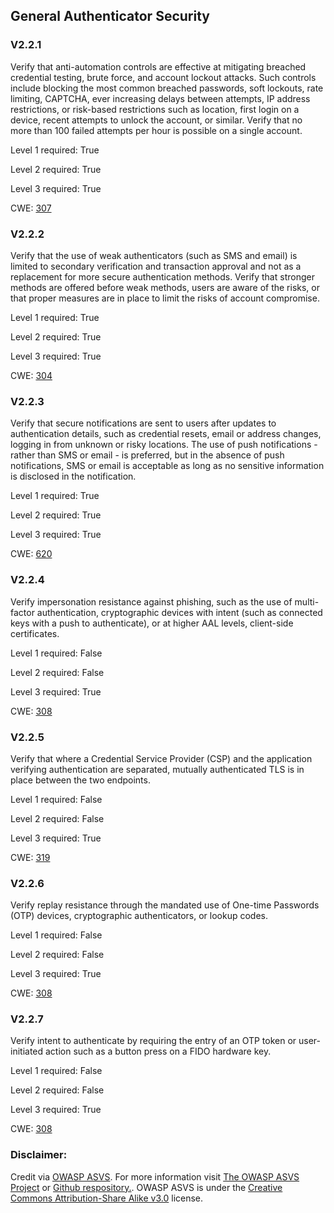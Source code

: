 ##  General Authenticator Security

### V2.2.1

Verify that anti-automation controls are effective at mitigating breached credential testing, brute force, and account lockout attacks. Such controls include blocking the most common breached passwords, soft lockouts, rate limiting, CAPTCHA, ever increasing delays between attempts, IP address restrictions, or risk-based restrictions such as location, first login on a device, recent attempts to unlock the account, or similar. Verify that no more than 100 failed attempts per hour is possible on a single account.

Level 1 required: True

Level 2 required: True

Level 3 required: True

CWE: [307](https://cwe.mitre.org/data/definitions/307)

### V2.2.2

Verify that the use of weak authenticators (such as SMS and email) is limited to secondary verification and transaction approval and not as a replacement for more secure authentication methods. Verify that stronger methods are offered before weak methods, users are aware of the risks, or that proper measures are in place to limit the risks of account compromise.

Level 1 required: True

Level 2 required: True

Level 3 required: True

CWE: [304](https://cwe.mitre.org/data/definitions/304)

### V2.2.3

Verify that secure notifications are sent to users after updates to authentication details, such as credential resets, email or address changes, logging in from unknown or risky locations. The use of push notifications - rather than SMS or email - is preferred, but in the absence of push notifications, SMS or email is acceptable as long as no sensitive information is disclosed in the notification.

Level 1 required: True

Level 2 required: True

Level 3 required: True

CWE: [620](https://cwe.mitre.org/data/definitions/620)

### V2.2.4

Verify impersonation resistance against phishing, such as the use of multi-factor authentication, cryptographic devices with intent (such as connected keys with a push to authenticate), or at higher AAL levels, client-side certificates.

Level 1 required: False

Level 2 required: False

Level 3 required: True

CWE: [308](https://cwe.mitre.org/data/definitions/308)

### V2.2.5

Verify that where a Credential Service Provider (CSP) and the application verifying authentication are separated, mutually authenticated TLS is in place between the two endpoints.

Level 1 required: False

Level 2 required: False

Level 3 required: True

CWE: [319](https://cwe.mitre.org/data/definitions/319)

### V2.2.6

Verify replay resistance through the mandated use of One-time Passwords (OTP) devices, cryptographic authenticators, or lookup codes.

Level 1 required: False

Level 2 required: False

Level 3 required: True

CWE: [308](https://cwe.mitre.org/data/definitions/308)

### V2.2.7

Verify intent to authenticate by requiring the entry of an OTP token or user-initiated action such as a button press on a FIDO hardware key.

Level 1 required: False

Level 2 required: False

Level 3 required: True

CWE: [308](https://cwe.mitre.org/data/definitions/308)



### Disclaimer:

Credit via [OWASP ASVS](https://owasp.org/www-project-application-security-verification-standard/). For more information visit [The OWASP ASVS Project](https://owasp.org/www-project-application-security-verification-standard/) or [Github respository.](https://github.com/OWASP/ASVS). OWASP ASVS is under the [Creative Commons Attribution-Share Alike v3.0](https://creativecommons.org/licenses/by-sa/3.0/) license.
